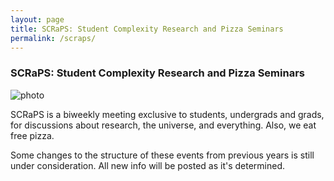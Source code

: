 ```yaml
---
layout: page
title: SCRaPS: Student Complexity Research and Pizza Seminars
permalink: /scraps/
---
```


### SCRaPS: Student Complexity Research and Pizza Seminars

![photo](https://pbs.twimg.com/profile_banners/1931116441/1503791348/1500x500)

SCRaPS is a biweekly meeting exclusive to students, undergrads and grads, for discussions about research, the universe, and everything. Also, we eat free pizza.

Some changes to the structure of these events from previous years is still under consideration. All new info will be posted as it's determined.
